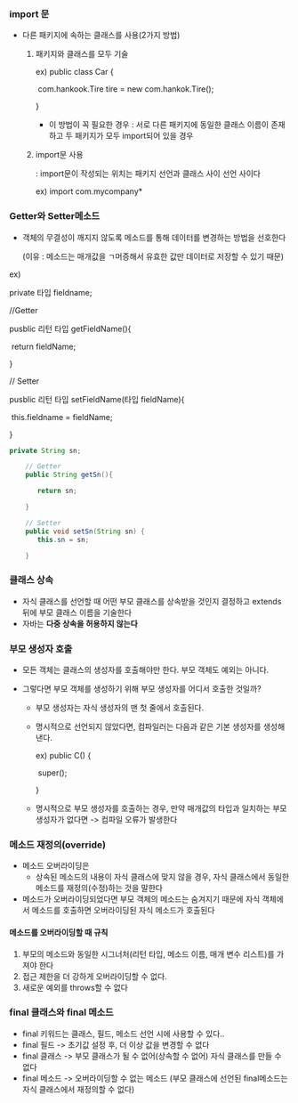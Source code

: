 ### import 문

* 다른 패키지에 속하는 클래스를 사용(2가지 방법)

  1. 패키지와 클래스를 모두 기술

     ex) public class Car {

     ​			com.hankook.Tire tire = new com.hankok.Tire();

     }

     * 이 방법이 꼭 필요한 경우 : 서로 다른 패키지에 동일한 클래스 이름이 존재하고 두 패키지가 모두 import되어 있을 경우

  2. import문 사용

     : import문이 작성되는 위치는 패키지 선언과 클래스 사이 선언  사이다

     ex) import com.mycompany*



### Getter와 Setter메소드

* 객체의 무결성이 깨지지 않도록 메소드를 통해 데이터를 변경하는 방법을 선호한다

  (이유 : 메소드는 매개값을 ㄱ머증해서 유효한 값만 데이터로 저장할 수 있기 때문)

ex) 

private 타입 fieldname;

//Getter 

pusblic 리턴 타입 getFieldName(){

​	return fieldName;

}

// Setter

pusblic 리턴 타입 setFieldName(타입 fieldName){

​	this.fieldname =  fieldName;

}



```java
private String sn;

	// Getter
	public String getSn(){

	​	return sn;

	}

	// Setter
	public void setSn(String sn) {
	​	this.sn = sn;

	}
```





### 클래스 상속

* 자식 클래스를 선언할 때 어떤 부모 클래스를 상속받을 것인지 결정하고 extends 뒤에 부모 클래스 이름을 기술한다
* 자바는 **다중 상속을 허용하지 않는다** 



### 부모 생성자 호출

* 모든 객체는 클래스의 생성자를 호출해야만 한다. 부모 객체도 예외는 아니다.

* 그렇다면 부모 객체를 생성하기 위해 부모 생성자를 어디서 호출한 것일까?

  * 부모 생성자는 자식 생성자의 맨 첫 줄에서 호출된다.

  * 명시적으로 선언되지 않았다면, 컴파일러는 다음과 같은 기본 생성자를 생성해 낸다.

    ex) public C() {

    ​	super();

    }

  * 명시적으로 부모 생성자를 호출하는 경우, 만약 매개값의 타입과 일치하는 부모 생성자가 없다면 -> 컴파일 오류가 발생한다

### 메소드 재정의(override)

* 메소드 오버라이딩은 
  * 상속된 메소드의 내용이 자식 클래스에 맞지 않을 경우, 자식 클래스에서 동일한 메소드를 재정의(수정)하는 것을 말한다
* 메소드가 오버라이딩되었다면 부모 객체의 메소드는 숨겨지기 때문에 자식 객체에서 메소드를 호출하면 오버라이딩된 자식 메소드가 호출된다 

#### 메소드를 오버라이딩할 때 규칙

1. 부모의 메소드와 동일한 시그너처(리턴 타입, 메소드 이름, 매개 변수 리스트)를 가져야 한다
2. 접근 제한을 더 강하게 오버라이딩할 수 없다.
3. 새로운 예외를 throws할 수 없다



### final 클래스와 final 메소드

* final 키워드는 클래스, 필드, 메소드 선언 시에 사용할 수 있다..
* final 필드 -> 초기값 설정 후, 더 이상 값을 변경할 수 없다
* final 클래스 -> 부모 클래스가 될 수 없어(상속할 수 없어) 자식 클래스를 만들 수 없다
* final 메소드 -> 오버라이딩할 수 없는 메소드 (부모 클래스에 선언된 final메소드는 자식 클래스에서 재정의할 수 없다)

